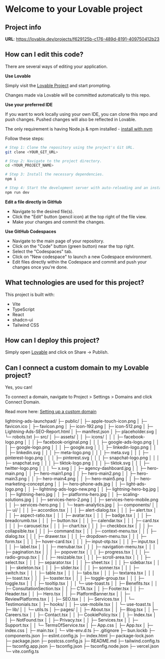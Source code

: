 # Welcome to your Lovable project

## Project info

**URL**: https://lovable.dev/projects/f629125b-c176-489d-8191-409750412b23

## How can I edit this code?

There are several ways of editing your application.

**Use Lovable**

Simply visit the [Lovable Project](https://lovable.dev/projects/f629125b-c176-489d-8191-409750412b23) and start prompting.

Changes made via Lovable will be committed automatically to this repo.

**Use your preferred IDE**

If you want to work locally using your own IDE, you can clone this repo and push changes. Pushed changes will also be reflected in Lovable.

The only requirement is having Node.js & npm installed - [install with nvm](https://github.com/nvm-sh/nvm#installing-and-updating)

Follow these steps:

```sh
# Step 1: Clone the repository using the project's Git URL.
git clone <YOUR_GIT_URL>

# Step 2: Navigate to the project directory.
cd <YOUR_PROJECT_NAME>

# Step 3: Install the necessary dependencies.
npm i

# Step 4: Start the development server with auto-reloading and an instant preview.
npm run dev
```

**Edit a file directly in GitHub**

- Navigate to the desired file(s).
- Click the "Edit" button (pencil icon) at the top right of the file view.
- Make your changes and commit the changes.

**Use GitHub Codespaces**

- Navigate to the main page of your repository.
- Click on the "Code" button (green button) near the top right.
- Select the "Codespaces" tab.
- Click on "New codespace" to launch a new Codespace environment.
- Edit files directly within the Codespace and commit and push your changes once you're done.

## What technologies are used for this project?

This project is built with:

- Vite
- TypeScript
- React
- shadcn-ui
- Tailwind CSS

## How can I deploy this project?

Simply open [Lovable](https://lovable.dev/projects/f629125b-c176-489d-8191-409750412b23) and click on Share -> Publish.

## Can I connect a custom domain to my Lovable project?

Yes, you can!

To connect a domain, navigate to Project > Settings > Domains and click Connect Domain.

Read more here: [Setting up a custom domain](https://docs.lovable.dev/features/custom-domain#custom-domain)










lightning-ads-launchpad/
├─ public/
│  ├─ apple-touch-icon.png
│  ├─ favicon.ico
│  ├─ favicon.png
│  ├─ icon-192.png
│  ├─ icon-512.png
│  ├─ Lightning-Ads-SEO-Report.html
│  ├─ manifest.json
│  ├─ placeholder.svg
│  └─ robots.txt
├─ src/
│  ├─ assets/
│  │  ├─ icons/
│  │  │  ├─ facebook-logo.png
│  │  │  ├─ facebook-original.png
│  │  │  ├─ google-ads-logo.png
│  │  │  ├─ google-logo.png
│  │  │  ├─ google.svg
│  │  │  ├─ linkedin-logo.png
│  │  │  ├─ linkedin.svg
│  │  │  ├─ meta-logo.png
│  │  │  ├─ meta.svg
│  │  │  ├─ pinterest-logo.png
│  │  │  ├─ pinterest.svg
│  │  │  ├─ snapchat-logo.png
│  │  │  ├─ snapchat.svg
│  │  │  ├─ tiktok-logo.png
│  │  │  ├─ tiktok.svg
│  │  │  ├─ twitter-logo.png
│  │  │  └─ x.svg
│  │  ├─ agency-dashboard.jpg
│  │  ├─ hero-main.png
│  │  ├─ hero-main1.png
│  │  ├─ hero-main2.png
│  │  ├─ hero-main3.png
│  │  ├─ hero-main4.png
│  │  ├─ hero-main5.png
│  │  ├─ hero-marketing-concept.png
│  │  ├─ hero-phone-ads.jpg
│  │  ├─ light-ads-logo.png
│  │  ├─ lightning-ads-logo-new.png
│  │  ├─ lightning-hero-bg.jpg
│  │  ├─ lightning-hero.jpg
│  │  ├─ platforms-hero.jpg
│  │  ├─ scaling-solutions.jpg
│  │  ├─ services-hero-2.png
│  │  ├─ services-hero-mobile.png
│  │  ├─ services-hero.png
│  │  └─ team-analytics.jpg
│  ├─ components/
│  │  ├─ ui/
│  │  │  ├─ accordion.tsx
│  │  │  ├─ alert-dialog.tsx
│  │  │  ├─ alert.tsx
│  │  │  ├─ aspect-ratio.tsx
│  │  │  ├─ avatar.tsx
│  │  │  ├─ badge.tsx
│  │  │  ├─ breadcrumb.tsx
│  │  │  ├─ button.tsx
│  │  │  ├─ calendar.tsx
│  │  │  ├─ card.tsx
│  │  │  ├─ carousel.tsx
│  │  │  ├─ chart.tsx
│  │  │  ├─ checkbox.tsx
│  │  │  ├─ collapsible.tsx
│  │  │  ├─ command.tsx
│  │  │  ├─ context-menu.tsx
│  │  │  ├─ dialog.tsx
│  │  │  ├─ drawer.tsx
│  │  │  ├─ dropdown-menu.tsx
│  │  │  ├─ form.tsx
│  │  │  ├─ hover-card.tsx
│  │  │  ├─ input-otp.tsx
│  │  │  ├─ input.tsx
│  │  │  ├─ label.tsx
│  │  │  ├─ menubar.tsx
│  │  │  ├─ navigation-menu.tsx
│  │  │  ├─ pagination.tsx
│  │  │  ├─ popover.tsx
│  │  │  ├─ progress.tsx
│  │  │  ├─ radio-group.tsx
│  │  │  ├─ resizable.tsx
│  │  │  ├─ scroll-area.tsx
│  │  │  ├─ select.tsx
│  │  │  ├─ separator.tsx
│  │  │  ├─ sheet.tsx
│  │  │  ├─ sidebar.tsx
│  │  │  ├─ skeleton.tsx
│  │  │  ├─ slider.tsx
│  │  │  ├─ sonner.tsx
│  │  │  ├─ switch.tsx
│  │  │  ├─ table.tsx
│  │  │  ├─ tabs.tsx
│  │  │  ├─ textarea.tsx
│  │  │  ├─ toast.tsx
│  │  │  ├─ toaster.tsx
│  │  │  ├─ toggle-group.tsx
│  │  │  ├─ toggle.tsx
│  │  │  ├─ tooltip.tsx
│  │  │  └─ use-toast.ts
│  │  ├─ Benefits.tsx
│  │  ├─ ConsultationSection.tsx
│  │  ├─ CTA.tsx
│  │  ├─ Footer.tsx
│  │  ├─ Header.tsx
│  │  ├─ Hero.tsx
│  │  ├─ PlatformBanner.tsx
│  │  ├─ ReviewPlatforms.tsx
│  │  ├─ SEO.tsx
│  │  ├─ Services.tsx
│  │  └─ Testimonials.tsx
│  ├─ hooks/
│  │  ├─ use-mobile.tsx
│  │  └─ use-toast.ts
│  ├─ lib/
│  │  └─ utils.ts
│  ├─ pages/
│  │  ├─ About.tsx
│  │  ├─ Blog.tsx
│  │  ├─ Careers.tsx
│  │  ├─ Contact.tsx
│  │  ├─ CookiePolicy.tsx
│  │  ├─ Index.tsx
│  │  ├─ NotFound.tsx
│  │  ├─ Privacy.tsx
│  │  ├─ Services.tsx
│  │  ├─ Support.tsx
│  │  └─ TermsOfService.tsx
│  ├─ App.css
│  ├─ App.tsx
│  ├─ index.css
│  ├─ main.tsx
│  └─ vite-env.d.ts
├─ .gitignore
├─ bun.lockb
├─ components.json
├─ eslint.config.js
├─ index.html
├─ package-lock.json
├─ package.json
├─ postcss.config.js
├─ README.md
├─ tailwind.config.ts
├─ tsconfig.app.json
├─ tsconfig.json
├─ tsconfig.node.json
├─ vercel.json
└─ vite.config.ts
